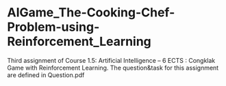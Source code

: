 # AIGame_The-Cooking-Chef-Problem-using-Reinforcement_Learning
Third assignment of Course 1.5: Artificial Intelligence – 6 ECTS : Congklak Game with Reinforcement Learning. The question&amp;task for this assignment are defined in Question.pdf
